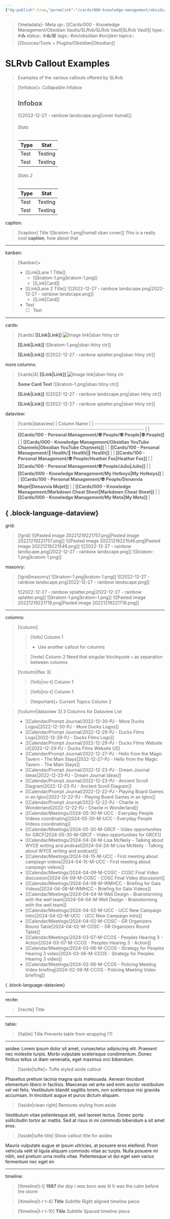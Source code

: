 ```yaml
---
{"dg-publish":true,"permalink":"/cards/000-knowledge-management/obsidian-vaults/sl-rvb/sl-rvb-callout-examples/","title":"SLRvb Callout Exampels"}
---
```


> [!metadata]- Meta
> up:: [[Cards/000 - Knowledge Management/Obsidian Vaults/SLRvb/SLRvb Vault\|SLRvb Vault]]
> type:: #📥 
> status:: #📥/🟩 
> tags::  #on/obsidian #on/pkm 
> topics:: [[Sources/Tools + Plugins/Obsidian\|Obsidian]]

# SLRvb Callout Examples

> Examples of the various callouts offered by SLRvb


> [!infobox]+ Collapsible Infobox
> ## Infobox
> ![[2022-12-27 - rainbow landscape.png\|cover hsmall]]
> ###### Stats
> | Type |  Stat |
> | ---- | ---- |
> | Test | Testing |
> | Test | Testing |
> 
> ###### Stats 2
> | Type | Stat |
> | ---- | ---- |
> | Test | Testing |
> | Test | Testing |





caption:

> [!caption] Title
> ![[kratom-1.png\|hsmall sban cover]]
> This is a really cool **caption**, how about that

---

kanban:
> [!kanban]+
> - [[Link\|Lane 1 Title]]
> 	- ![[kratom-1.png\|kratom-1.png]]
> 	- [[Link\|Card]]
> - [[Link\|Lane 2 Title]]
> 	![[2022-12-27 - rainbow landscape.png\|2022-12-27 - rainbow landscape.png]]
> 	- [[Link\|Card]]
> - Text
> 	- [ ] Text

---

cards:
> [!cards]
> **[[Link\|Link]]**
> ![Image link|sban htiny ctr](https://images.unsplash.com/photo-1574375927938-d5a98e8ffe85?ixlib=rb-1.2.1&q=85&fm=jpg&crop=entropy&cs=srgb&w=1200)
> 
> **[[Link\|Link]]**
> ![[kratom-1.png\|sban htiny ctr]]
> 
> **[[Link\|Link]]**
> ![[2022-12-27 - rainbow splatter.png\|sban htiny ctr]]

more columns:
> [!cards|4]
> **[[Link\|Link]]**
> ![Image link|sban htiny ctr](https://images.unsplash.com/photo-1574375927938-d5a98e8ffe85?ixlib=rb-1.2.1&q=85&fm=jpg&crop=entropy&cs=srgb&w=1200)
> 
> **Some Card Text**
> ![[kratom-1.png\|sban htiny ctr]]
> 
> **[[Link\|Link]]**
> ![[2022-12-27 - rainbow landscape.png\|sban htiny ctr]]
> 
> **[[Link\|Link]]**
> ![[2022-12-27 - rainbow splatter.png\|sban htiny ctr]]

dataview:
> [!cards|dataview]
>  | Column Name                                                                                      |
> | ------------------------------------------------------------------------------------------------ |
> | **[[Cards/100 - Personal Management/👽 People/👽 People\|👽 People]]**                        |
> | **[[Cards/000 - Knowledge Management/Obsidian YouTube Channels\|Obsidian YouTube Channels]]** |
> | **[[Cards/100 - Personal Management/💪 Health/💪 Health\|💪 Health]]**                        |
> | **[[Cards/100 - Personal Management/👽 People/Heather Fox\|Heather Fox]]**                    |
> | **[[Cards/100 - Personal Management/👽 People/Julio\|Julio]]**                                |
> | **[[Cards/000 - Knowledge Management/My Hotkeys\|My Hotkeys]]**                               |
> | **[[Cards/100 - Personal Management/👽 People/Denavvia Mojet\|Denavvia Mojet]]**              |
> | **[[Cards/000 - Knowledge Management/Markdown Cheat Sheet\|Markdown Cheat Sheet]]**           |
> | **[[Cards/000 - Knowledge Management/My Meta\|My Meta]]**                                     |
> 
{ .block-language-dataview}
---
grid:

> [!grid]
> ![[Pasted image 20221219221757.png\|Pasted image 20221219221757.png]]
> ![[Pasted image 20221219221546.png\|Pasted image 20221219221546.png]]
> ![[2022-12-27 - rainbow landscape.png\|2022-12-27 - rainbow landscape.png]]
> ![[kratom-1.png\|kratom-1.png]]

masonry:

> [!grid|masonry]
> ![[kratom-1.png\|kratom-1.png]]
> ![[2022-12-27 - rainbow landscape.png\|2022-12-27 - rainbow landscape.png]]
> 
> ![[2022-12-27 - rainbow splatter.png\|2022-12-27 - rainbow splatter.png]]
> ![[kratom-1.png\|kratom-1.png]]
> ![[Pasted image 20221219221719.png\|Pasted image 20221219221719.png]]


---

columns:
> [!column]
>> [!info] Column 1
>> - Use another callout for columns
>
>> [!note] Column 2
>> Need that singular blockquote `>` as separation between columns

> [!column|flex 3]
>> [!info|no-t] 
>> Column 1
>
>> [!info|no-t] 
>> Column 1
>
>> [!important]+ Current Topics
>> Column 2

> [!column|dataview 3] 3 Columns for Dataview List
>  - [[Calendar/Prompt Journal/2022-12-30-PJ - More Ducks Logos\|2022-12-30-PJ - More Ducks Logos]]
> - [[Calendar/Prompt Journal/2022-12-29-PJ - Ducks Films Logo\|2022-12-29-PJ - Ducks Films Logo]]
> - [[Calendar/Prompt Journal/2022-12-29-PJ - Ducks Films Website UI\|2022-12-29-PJ - Ducks Films Website UI]]
> - [[Calendar/Prompt Journal/2022-12-27-PJ - Hello from the Magic Tavern - The Main Stays\|2022-12-27-PJ - Hello from the Magic Tavern - The Main Stays]]
> - [[Calendar/Prompt Journal/2022-12-23-PJ - Dream Journal Ideas\|2022-12-23-PJ - Dream Journal Ideas]]
> - [[Calendar/Prompt Journal/2022-12-23-PJ - Ancient Scroll Diagram\|2022-12-23-PJ - Ancient Scroll Diagram]]
> - [[Calendar/Prompt Journal/2022-12-22-PJ - Playing Board Games in an Igloo\|2022-12-22-PJ - Playing Board Games in an Igloo]]
> - [[Calendar/Prompt Journal/2022-12-22-PJ - Charlie in Wonderland\|2022-12-22-PJ - Charlie in Wonderland]]
> - [[Calendar/Meetings/2024-05-30-M-UCC - Everyday People Videos coordinating\|2024-05-30-M-UCC - Everyday People Videos coordinating]]
> - [[Calendar/Meetings/2024-05-30-M-GRCF - Video opportunities for GRCF\|2024-05-30-M-GRCF - Video opportunities for GRCF]]
> - [[Calendar/Meetings/2024-04-24-M-Lisa McNeily - Talking about WYCE writing and podcast\|2024-04-24-M-Lisa McNeily - Talking about WYCE writing and podcast]]
> - [[Calendar/Meetings/2024-04-15-M-UCC - First meeting about campiagn videos\|2024-04-15-M-UCC - First meeting about campiagn videos]]
> - [[Calendar/Meetings/2024-04-09-M-COSC - COSC Final Video discussion\|2024-04-09-M-COSC - COSC Final Video discussion]]
> - [[Calendar/Meetings/2024-04-08-M-WMHCC - Briefing for Gala Videos\|2024-04-08-M-WMHCC - Briefing for Gala Videos]]
> - [[Calendar/Meetings/2024-04-04-M-Well Design - Brainstorming with the well team\|2024-04-04-M-Well Design - Brainstorming with the well team]]
> - [[Calendar/Meetings/2024-04-02-M-UCC - UCC New Campaign Intro\|2024-04-02-M-UCC - UCC New Campaign Intro]]
> - [[Calendar/Meetings/2024-04-02-M-COSC - GR Organizers Round Table\|2024-04-02-M-COSC - GR Organizers Round Table]]
> - [[Calendar/Meetings/2024-03-07-M-CCOS - Peoples Hearing 3 - Action\|2024-03-07-M-CCOS - Peoples Hearing 3 - Action]]
> - [[Calendar/Meetings/2024-03-06-M-CCOS - Strategy for Peoples Hearing 3 video\|2024-03-06-M-CCOS - Strategy for Peoples Hearing 3 video]]
> - [[Calendar/Meetings/2024-02-06-M-CCOS - Policing Meeting Video briefing\|2024-02-06-M-CCOS - Policing Meeting Video briefing]]
> 
{ .block-language-dataview}

---

recite:
> [!recite] Title

---

table:
> [!table] Title
> Prevents table from wrapping (?)

---

asidee:
Lorem ipsum dolor sit amet, consectetur adipiscing elit. Praesent nec molestie turpis. Morbi vulputate scelerisque condimentum. Donec finibus tellus ut diam venenatis, eget maximus orci bibendum. 

> [!aside|tufte]+ 
> Tufte styled aside callout

Phasellus pretium lacinia magna quis malesuada. Aenean tincidunt elementum libero in facilisis. Maecenas vel ante sed enim auctor vestibulum vel vel felis. Vestibulum blandit sagittis lorem, non scelerisque nisi gravida accumsan. In tincidunt augue et purus dictum aliquam.

> [!aside|clean right]
> Removes styling from aside

Vestibulum vitae pellentesque elit, sed laoreet lectus. Donec porta sollicitudin tortor ac mattis. Sed at risus in mi commodo bibendum a sit amet eros. 

> [!aside|tufte title]
> Show callout title for asides

Mauris vulputate augue et ipsum ultricies, at posuere eros eleifend. Proin vehicula velit id ligula aliquam commodo vitae ac turpis. Nulla posuere mi nibh, sed pretium urna mollis vitae. Pellentesque ut dui eget sem varius fermentum nec eget en



---

timeline:

> [!timeline|t-l] **1987** _the day i was born was lit_
> It was the calm before the storm

> [!timeline|t-r t-4] **Title** *Subtitle*
> Right aligned timeline piece

> [!timeline|t-r t-10] **Title** *Subtitle*
> Spaced timeline piece

